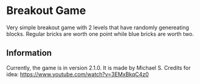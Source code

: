 # Breakout Game
Very simple breakout game with 2 levels that have randomly genereating blocks.
Regular bricks are worth one point while blue bricks are worth two.

## Information
Currently, the game is in version 2.1.0.
It is made by Michael S.
Credits for idea: https://www.youtube.com/watch?v=3EMxBkqC4z0